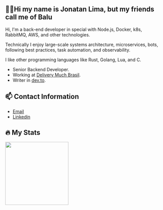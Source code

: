 ## ☝🏽Hi my name is Jonatan Lima, but my friends call me of Balu

Hi, I'm a back-end developer in special with Node.js, Docker, k8s, RabbitMQ, AWS, and other technologies.

Technically I enjoy large-scale systems architecture, microservices, bots, following best practices, task automation, and observability.

I like other programming languages like Rust, Golang, Lua, and C.

- Senior Backend Developer.
- Working at [Delivery Much Brasil](https://www.deliverymuch.com.br).
- Writer in [dev.to](https://dev.to/jonatanlima).

## 📫 Contact Information

- [Email](mailto:jotanlima@gmail.com)
- [Linkedin](https://www.linkedin.com/in/jonatan-lima-977416102)

## 🔥 My Stats

 <div style="overflow:hidden;">
       <img align="center" height="200" src="https://github-readme-stats.vercel.app/api/top-langs/?username=JonatanLima&theme=slateorange&count_private=true&layout=compact" />
   <!-- <br><br>
   <img align="center" height="200" src="http://github-readme-streak-stats.herokuapp.com?user=JonatanLima&theme=slateorange&layout=compact" />
</div>
<!-- </div> -->
 
